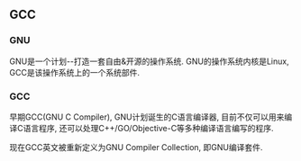 ## GCC

### GNU

GNU是一个计划--打造一套自由&开源的操作系统. GNU的操作系统内核是Linux, GCC是该操作系统上的一个系统部件.

### GCC

早期GCC(GNU C Compiler), GNU计划诞生的C语言编译器, 目前不仅可以用来编译C语言程序, 还可以处理C++/GO/Objective-C等多种编译语言编写的程序.

现在GCC英文被重新定义为GNU Compiler Collection, 即GNU编译套件.




